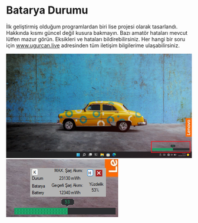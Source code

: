 # Batarya Durumu
 
İlk geliştirmiş olduğum programlardan biri lise projesi olarak tasarlandı.
Hakkında kısmı güncel değil kusura bakmayın.
Bazı amatör hataları mevcut lütfen mazur görün. 
Eksikleri ve hataları bildirebilirsiniz.
Her hangi bir soru için www.ugurcan.live adresinden tüm iletişim bilgilerime ulaşabilirsiniz.
 
![](/Screen/Screen1.png)
![](/Screen/Screen2.png)
